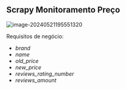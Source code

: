 ## Scrapy Monitoramento Preço



![image-20240521195551320](/home/osfarias/.config/Typora/typora-user-images/image-20240521195551320.png)

Requisitos de negócio:

- *brand*
- *name*
- *old_price*
- *new_price*
- *reviews_rating_number*
- *reviews_amount*

